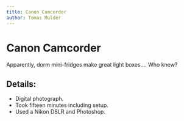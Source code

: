 ```yaml
---
title: Canon Camcorder
author: Tomas Mulder
---
```


# Canon Camcorder

Apparently, dorm mini-fridges make great light boxes…. Who knew?

## Details:

- Digital photograph.
- Took fifteen minutes including setup.
- Used a Nikon DSLR and Photoshop.